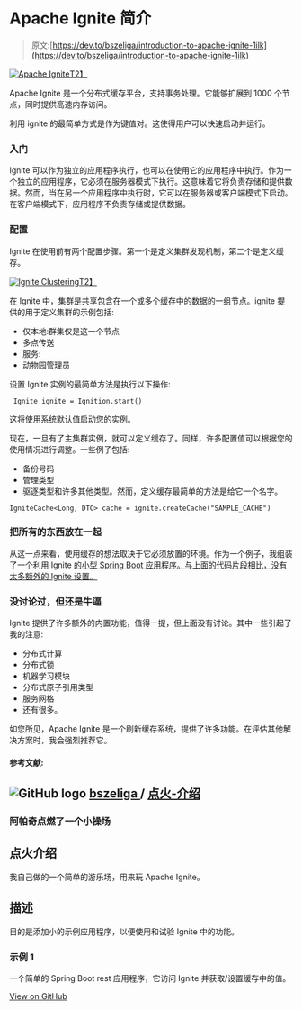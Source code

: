 # Apache Ignite 简介

> 原文:[https://dev.to/bszeliga/introduction-to-apache-ignite-1ilk](https://dev.to/bszeliga/introduction-to-apache-ignite-1ilk)

[![Apache Ignite](../Images/634ae18bcc36846f72bcfdac7e2b1a8c.png)T2】](https://res.cloudinary.com/practicaldev/image/fetch/s--XiroBuGt--/c_limit%2Cf_auto%2Cfl_progressive%2Cq_auto%2Cw_880/https://ignite.apache.org/images/Ignite_tm_Logo_blk_RGB.svg)

Apache Ignite 是一个分布式缓存平台，支持事务处理。它能够扩展到 1000 个节点，同时提供高速内存访问。

利用 ignite 的最简单方式是作为键值对。这使得用户可以快速启动并运行。

### [](#getting-started)入门

Ignite 可以作为独立的应用程序执行，也可以在使用它的应用程序中执行。作为一个独立的应用程序，它必须在服务器模式下执行。这意味着它将负责存储和提供数据。然而，当在另一个应用程序中执行时，它可以在服务器或客户端模式下启动。在客户端模式下，应用程序不负责存储或提供数据。

### [](#configuration)配置

Ignite 在使用前有两个配置步骤。第一个是定义集群发现机制，第二个是定义缓存。

[![Ignite Clustering](../Images/a314a334577544fb9a5a137f323efadb.png)T2】](https://res.cloudinary.com/practicaldev/image/fetch/s--yU1HEs5W--/c_limit%2Cf_auto%2Cfl_progressive%2Cq_auto%2Cw_880/https://files.readme.io/9287d3c-ignite-deploy.png)

在 Ignite 中，集群是共享包含在一个或多个缓存中的数据的一组节点。ignite 提供的用于定义集群的示例包括:

*   仅本地:群集仅是这一个节点
*   多点传送
*   服务:
*   动物园管理员

设置 Ignite 实例的最简单方法是执行以下操作:

```
 Ignite ignite = Ignition.start() 
```

这将使用系统默认值启动您的实例。

现在，一旦有了主集群实例，就可以定义缓存了。同样，许多配置值可以根据您的使用情况进行调整。一些例子包括:

*   备份号码
*   管理类型
*   驱逐类型和许多其他类型。然而，定义缓存最简单的方法是给它一个名字。

```
IgniteCache<Long, DTO> cache = ignite.createCache("SAMPLE_CACHE") 
```

### [](#putting-it-all-together)把所有的东西放在一起

从这一点来看，使用缓存的想法取决于它必须放置的环境。作为一个例子，我组装了一个利用 Ignite [的小型 Spring Boot 应用程序。与上面的代码片段相比，没有太多额外的 Ignite 设置。](https://github.com/bszeliga/ignite-intro/tree/master/example-1/server)

### [](#not-discussed-but-still-awesome)没讨论过，但还是牛逼

Ignite 提供了许多额外的内置功能，值得一提，但上面没有讨论。其中一些引起了我的注意:

*   分布式计算
*   分布式锁
*   机器学习模块
*   分布式原子引用类型
*   服务网格
*   还有很多。

如您所见，Apache Ignite 是一个刷新缓存系统，提供了许多功能。在评估其他解决方案时，我会强烈推荐它。

#### [](#references)参考文献:

## ![GitHub logo](../Images/a73f630113876d78cff79f59c2125b24.png) [ bszeliga ](https://github.com/bszeliga) / [点火-介绍](https://github.com/bszeliga/ignite-intro)

### 阿帕奇点燃了一个小操场

<article class="markdown-body entry-content container-lg" itemprop="text">

# 点火介绍

我自己做的一个简单的游乐场，用来玩 Apache Ignite。

## 描述

目的是添加小的示例应用程序，以便使用和试验 Ignite 中的功能。

### 示例 1

一个简单的 Spring Boot rest 应用程序，它访问 Ignite 并获取/设置缓存中的值。

</article>

[View on GitHub](https://github.com/bszeliga/ignite-intro)